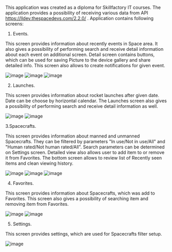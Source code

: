 This application was created as a diploma for Skillfactory IT courses.
The application provides a possibility of receiving various data from API https://lldev.thespacedevs.com/2.2.0/ .  Application contains following screens:
1.  Events.
   
This screen provides information about recently events in Space area. It also gives a possibility of performing search and receive detail information about each event on additional screen. Detail screen contains buttons, which can be used for saving Picture to the device gallery and share detailed info. 
This screen also allows to create notifications for given event.

![image](https://github.com/Kirill-Pi/diploma/assets/120498185/f03ad288-cd8a-4534-8e55-775d9f3809de)
![image](https://github.com/Kirill-Pi/diploma/assets/120498185/43805e85-6900-43c1-99f2-d34961d9a7b4)
![image](https://github.com/Kirill-Pi/diploma/assets/120498185/3c16085c-0751-4305-acd0-eea9a4d7f2ce)
     

2.  Launches.
   
This screen provides information about rocket launches after given date. Date can be choose by horizontal calendar. The Launches screen also gives a possibility of performing search and receive detail information as well.

![image](https://github.com/Kirill-Pi/diploma/assets/120498185/3f9cdbe0-9003-430d-a0f8-5b632de94520)
![image](https://github.com/Kirill-Pi/diploma/assets/120498185/9875cab9-a496-4e83-ae1c-be6df924a389)
   

3.Spacecrafts.

This screen provides information about manned and unmanned Spacecrafts.  They can be filtered by parameters "In use/Not in use/All" and "Human rated/Not human rated/All". Search parameters can be determined on Settings screen. Detailed view also allows user to add item to or remove it from Favorites. The bottom screen allows to review list of Recently seen items and clean viewing history.

![image](https://github.com/Kirill-Pi/diploma/assets/120498185/07c7a235-986f-45fd-a5c3-19337bfa5858)
![image](https://github.com/Kirill-Pi/diploma/assets/120498185/98a46633-808a-4605-aff6-fad64885880e)
![image](https://github.com/Kirill-Pi/diploma/assets/120498185/0b760058-f7fc-45bb-868f-f2645c8b8946)

    
4. Favorites.
   
This screen provides information about Spacecrafts, which was add to Favorites. This screen  also gives a possibility of searching item and removing item from Favorites.

![image](https://github.com/Kirill-Pi/diploma/assets/120498185/d596233e-a80f-4849-ae0f-b68076e9e908)
![image](https://github.com/Kirill-Pi/diploma/assets/120498185/a81f7c0e-f820-48d8-8d34-5a7fc78501cb)

   
5. Settings.
   
This screen provides settings, which are used for Spacecrafts filter setup.

![image](https://github.com/Kirill-Pi/diploma/assets/120498185/61913dd7-872a-480a-95c7-23f0db7ccf44)

